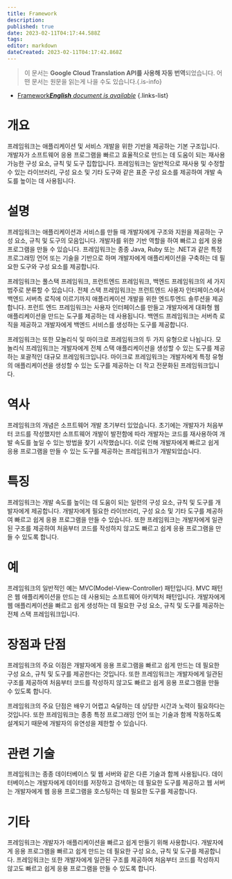 ```yaml
---
title: Framework
description: 
published: true
date: 2023-02-11T04:17:44.588Z
tags: 
editor: markdown
dateCreated: 2023-02-11T04:17:42.868Z
---
```


> 이 문서는 **Google Cloud Translation API를 사용해 자동 번역**되었습니다.
어떤 문서는 원문을 읽는게 나을 수도 있습니다.{.is-info}



- [Framework***English** document is available*](/en/Knowledge-base/Dictionary/framework)
{.links-list}


# 개요
프레임워크는 애플리케이션 및 서비스 개발을 위한 기반을 제공하는 기본 구조입니다. 개발자가 소프트웨어 응용 프로그램을 빠르고 효율적으로 만드는 데 도움이 되는 재사용 가능한 구성 요소, 규칙 및 도구 집합입니다. 프레임워크는 일반적으로 재사용 및 수정할 수 있는 라이브러리, 구성 요소 및 기타 도구와 같은 표준 구성 요소를 제공하여 개발 속도를 높이는 데 사용됩니다.

# 설명
프레임워크는 애플리케이션과 서비스를 만들 때 개발자에게 구조와 지원을 제공하는 구성 요소, 규칙 및 도구의 모음입니다. 개발자를 위한 기반 역할을 하여 빠르고 쉽게 응용 프로그램을 만들 수 있습니다. 프레임워크는 종종 Java, Ruby 또는 .NET과 같은 특정 프로그래밍 언어 또는 기술을 기반으로 하며 개발자에게 애플리케이션을 구축하는 데 필요한 도구와 구성 요소를 제공합니다.

프레임워크는 풀스택 프레임워크, 프런트엔드 프레임워크, 백엔드 프레임워크의 세 가지 범주로 분류할 수 있습니다. 전체 스택 프레임워크는 프런트엔드 사용자 인터페이스에서 백엔드 서버측 로직에 이르기까지 애플리케이션 개발을 위한 엔드투엔드 솔루션을 제공합니다. 프런트 엔드 프레임워크는 사용자 인터페이스를 만들고 개발자에게 대화형 웹 애플리케이션을 만드는 도구를 제공하는 데 사용됩니다. 백엔드 프레임워크는 서버측 로직을 제공하고 개발자에게 백엔드 서비스를 생성하는 도구를 제공합니다.

프레임워크는 또한 모놀리식 및 마이크로 프레임워크의 두 가지 유형으로 나뉩니다. 모놀리식 프레임워크는 개발자에게 전체 스택 애플리케이션을 생성할 수 있는 도구를 제공하는 포괄적인 대규모 프레임워크입니다. 마이크로 프레임워크는 개발자에게 특정 유형의 애플리케이션을 생성할 수 있는 도구를 제공하는 더 작고 전문화된 프레임워크입니다.

# 역사
프레임워크의 개념은 소프트웨어 개발 초기부터 있었습니다. 초기에는 개발자가 처음부터 코드를 작성했지만 소프트웨어 개발이 발전함에 따라 개발자는 코드를 재사용하여 개발 속도를 높일 수 있는 방법을 찾기 시작했습니다. 이로 인해 개발자에게 빠르고 쉽게 응용 프로그램을 만들 수 있는 도구를 제공하는 프레임워크가 개발되었습니다.

# 특징
프레임워크는 개발 속도를 높이는 데 도움이 되는 일련의 구성 요소, 규칙 및 도구를 개발자에게 제공합니다. 개발자에게 필요한 라이브러리, 구성 요소 및 기타 도구를 제공하여 빠르고 쉽게 응용 프로그램을 만들 수 있습니다. 또한 프레임워크는 개발자에게 일관된 구조를 제공하여 처음부터 코드를 작성하지 않고도 빠르고 쉽게 응용 프로그램을 만들 수 있도록 합니다.

# 예
프레임워크의 일반적인 예는 MVC(Model-View-Controller) 패턴입니다. MVC 패턴은 웹 애플리케이션을 만드는 데 사용되는 소프트웨어 아키텍처 패턴입니다. 개발자에게 웹 애플리케이션을 빠르고 쉽게 생성하는 데 필요한 구성 요소, 규칙 및 도구를 제공하는 전체 스택 프레임워크입니다.

# 장점과 단점
프레임워크의 주요 이점은 개발자에게 응용 프로그램을 빠르고 쉽게 만드는 데 필요한 구성 요소, 규칙 및 도구를 제공한다는 것입니다. 또한 프레임워크는 개발자에게 일관된 구조를 제공하여 처음부터 코드를 작성하지 않고도 빠르고 쉽게 응용 프로그램을 만들 수 있도록 합니다.

프레임워크의 주요 단점은 배우기 어렵고 숙달하는 데 상당한 시간과 노력이 필요하다는 것입니다. 또한 프레임워크는 종종 특정 프로그래밍 언어 또는 기술과 함께 작동하도록 설계되기 때문에 개발자의 유연성을 제한할 수 있습니다.

# 관련 기술
프레임워크는 종종 데이터베이스 및 웹 서버와 같은 다른 기술과 함께 사용됩니다. 데이터베이스는 개발자에게 데이터를 저장하고 검색하는 데 필요한 도구를 제공하고 웹 서버는 개발자에게 웹 응용 프로그램을 호스팅하는 데 필요한 도구를 제공합니다.

# 기타
프레임워크는 개발자가 애플리케이션을 빠르고 쉽게 만들기 위해 사용합니다. 개발자에게 응용 프로그램을 빠르고 쉽게 만드는 데 필요한 구성 요소, 규칙 및 도구를 제공합니다. 프레임워크는 또한 개발자에게 일관된 구조를 제공하여 처음부터 코드를 작성하지 않고도 빠르고 쉽게 응용 프로그램을 만들 수 있도록 합니다.